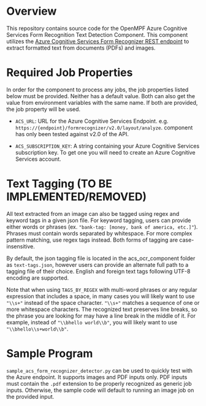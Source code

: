 # Overview

This repository contains source code for the OpenMPF Azure Cognitive Services
Form Recognition Text Detection Component. This component utilizes
the [Azure Cognitive Services Form Recognizer REST
endpoint](https://westus2.dev.cognitive.microsoft.com/docs/services/form-recognizer-api-v2/operations/AnalyzeLayoutAsync)
to extract formatted text from documents (PDFs) and images.


# Required Job Properties
In order for the component to process any jobs, the job properties listed below
must be provided. Neither has a default value. Both can also get the value
from environment variables with the same name. If both are provided, 
the job property will be used. 

- `ACS_URL`: URL for the Azure Cognitive Services Endpoint. 
   e.g. `https://{endpoint}/formrecognizer/v2.0/layout/analyze`.
   component has only been tested against v2.0 of the API.
   
- `ACS_SUBSCRIPTION_KEY`: A string containing your Azure Cognitive Services
  subscription key. To get one you will need to create an 
  Azure Cognitive Services account.


# Text Tagging (TO BE IMPLEMENTED/REMOVED)
All text extracted from an image can also be tagged using regex and keyword 
tags in a given json file. For keyword tagging, users can provide either words 
or phrases (ex. `"bank-tag: [money, bank of america, etc.]"`). Phrases must 
contain words separated by whitespace. For more complex pattern matching, 
use regex tags instead. Both forms of tagging are case-insensitive. 

By default, the json tagging file is located in the acs_ocr_component folder 
as `text-tags.json`, however users can provide an alternate full path to a 
tagging file of their choice. English and foreign text tags following 
UTF-8 encoding are supported.

Note that when using `TAGS_BY_REGEX` with multi-word phrases or any regular
expression that includes a space, in many cases you will likely want to use
`"\\s+"` instead of the space character. `"\\s+"` matches a sequence of one or 
more whitespace characters. The recognized text preserves line breaks, so the 
phrase you are looking for may have a line break in the middle of it. 
For example, instead of `"\\bhello world\\b"`, you will likely want to use 
`"\\bhello\\s+world\\b"`. 


# Sample Program
`sample_acs_form_recognizer_detector.py` can be used to quickly test with the Azure
endpoint. It supports images and PDF inputs only. PDF inputs must contain the `.pdf`
extension to be properly recognized as generic job inputs. Otherwise, the sample code
will default to running an image job on the provided input.
